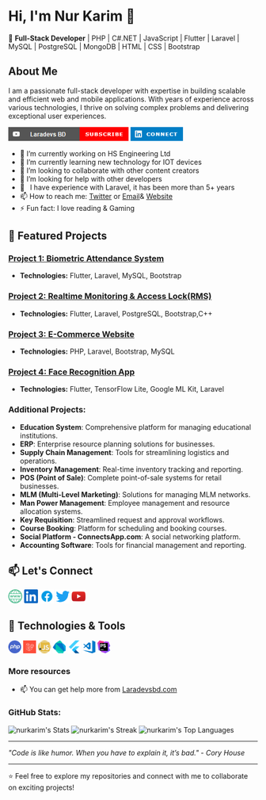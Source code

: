 # Hi, I'm Nur Karim 👋

🚀 **Full-Stack Developer** | PHP | C#.NET | JavaScript | Flutter | Laravel | MySQL | PostgreSQL | MongoDB | HTML | CSS | Bootstrap

## About Me
I am a passionate full-stack developer with expertise in building scalable and efficient web and mobile applications. With years of experience across various technologies, I thrive on solving complex problems and delivering exceptional user experiences.

<p align="left">
<a href="https://www.youtube.com/channel/UC-OmOi4YVfwmc06g5wXGTPA"><img src="https://github.com/nurkarim/nurkarim/blob/main/laradevs.png" alt="Laradevs BD"></a>
<a href="https://www.linkedin.com/in/nurkarim"><img src="https://github.com/nurkarim/nurkarim/blob/main/icon.png" alt="Nur Karim"></a>
</p>


- 🔭 I’m currently working on HS Engineering Ltd
- 🌱 I’m currently learning new technology for IOT devices
- 👯 I’m looking to collaborate with other content creators
- 🤔 I’m looking for help with other developers
- 🗿  I have experience with Laravel, it has been more than 5+ years
- 📫 How to reach me: [Twitter](https://twitter.com/nurkarim_rezban) or [Email](mailto:nurkarim772@gmail.com)& [Website](http://nurkarim.me)
- ⚡ Fun fact: I love reading & Gaming

## 🌟 Featured Projects

### [Project 1: Biometric Attendance System](#)
- **Technologies:** Flutter, Laravel, MySQL, Bootstrap
  
### [Project 2: Realtime Monitoring & Access Lock(RMS)](#)
- **Technologies:** Flutter, Laravel, PostgreSQL, Bootstrap,C++
  
### [Project 3: E-Commerce Website](#)
- **Technologies:** PHP, Laravel, Bootstrap, MySQL
  
### [Project 4: Face Recognition App](#)
- **Technologies:** Flutter, TensorFlow Lite, Google ML Kit, Laravel
  
### Additional Projects:

- **Education System**: Comprehensive platform for managing educational institutions.
- **ERP**: Enterprise resource planning solutions for businesses.
- **Supply Chain Management**: Tools for streamlining logistics and operations.
- **Inventory Management**: Real-time inventory tracking and reporting.
- **POS (Point of Sale)**: Complete point-of-sale systems for retail businesses.
- **MLM (Multi-Level Marketing)**: Solutions for managing MLM networks.
- **Man Power Management**: Employee management and resource allocation systems.
- **Key Requisition**: Streamlined request and approval workflows.
- **Course Booking**: Platform for scheduling and booking courses.
- **Social Platform - ConnectsApp.com**: A social networking platform.
- **Accounting Software**: Tools for financial management and reporting.
  
## 📫 Let's Connect

<p align="left">
<a href="http://nurkarim.me/"><img width="28px" style="max-width:100%;" src="https://github.com/nurkarim/nurkarim/blob/main/web.png" alt="Laradevs BD"></a>
<a href="https://www.linkedin.com/in/nurkarim"><img width="28px" style="max-width:100%;" src="https://github.com/nurkarim/nurkarim/blob/main/in.png" alt="Nur Karim"></a>
  <a href="https://www.facebook.com/nurkarim72"><img width="28px" style="max-width:100%;" src="https://github.com/nurkarim/nurkarim/blob/main/fb.png" alt="Nur Karim"></a>
  <a href="https://twitter.com/nurkarim_rezban"><img width="28px" style="max-width:100%;" src="https://github.com/nurkarim/nurkarim/blob/main/twit.png" alt="Nur Karim"></a>
  <a href="https://www.youtube.com/channel/UC-OmOi4YVfwmc06g5wXGTPA"><img width="28px" style="max-width:100%;" src="https://github.com/nurkarim/nurkarim/blob/main/youtube.png" alt="Laradevs BD"></a>
</p>

## 🔧 Technologies & Tools

<p align="left">
<a href="#"><img width="26px" style="max-width:100%;" src="https://github.com/nurkarim/nurkarim/blob/main/php.jpg" alt="PHP"></a>
  <a href="#"><img width="26px" style="max-width:100%;" src="https://github.com/nurkarim/nurkarim/blob/main/lr.png" alt="Laravel"></a>
<a href="#"><img width="26px" style="max-width:100%;" src="https://github.com/nurkarim/nurkarim/blob/main/js.png" alt="Javascript"></a>
  <a href="#"><img width="26px" style="max-width:100%;" src="https://github.com/nurkarim/nurkarim/blob/main/1.svg" alt="dart"></a>
   <a href="#"><img width="26px" style="max-width:100%;" src="https://github.com/nurkarim/nurkarim/blob/main/3.svg" alt="dart"></a>
  <a href="#"><img width="26px" style="max-width:100%;" src="https://github.com/nurkarim/nurkarim/blob/main/visual-studio-code.png" alt="visual-studio"></a>
  <a href="#"><img width="26px" style="max-width:100%;" src="https://github.com/nurkarim/nurkarim/blob/main/PhpStorm_Icon.svg.png" alt="PhpStorm"></a>
</p>

### More resources
- 📫 You can get help more from [Laradevsbd.com](https://www.laradevsbd.com)

###  GitHub Stats:
  ![nurkarim's Stats](https://github-readme-stats.vercel.app/api?username=nurkarim&theme=highcontrast&show_icons=true&hide_border=true&count_private=true)
  ![nurkarim's Streak](https://github-readme-streak-stats.herokuapp.com/?user=nurkarim&theme=highcontrast&hide_border=true)
  ![nurkarim's Top Languages](https://github-readme-stats.vercel.app/api/top-langs/?username=nurkarim&theme=highcontrast&show_icons=true&hide_border=true&layout=compact)

  ---

_"Code is like humor. When you have to explain it, it’s bad." - Cory House_

---

⭐️ Feel free to explore my repositories and connect with me to collaborate on exciting projects!
